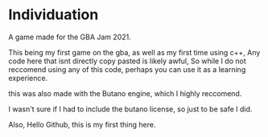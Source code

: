 # Individuation
A game made for the GBA Jam 2021. 

This being my first game on the gba, as well as my first time using c++, Any code here that isnt directly copy pasted is likely awful, So while I do not reccomend using any of this code, perhaps you can use it as a learning experience.

this was also made with the Butano engine, which I highly reccomend.

I wasn't sure if I had to include the butano license, so just to be safe I did.

Also, Hello Github, this is my first thing here.
